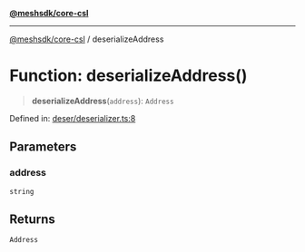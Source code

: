 [**@meshsdk/core-csl**](../README.md)

***

[@meshsdk/core-csl](../globals.md) / deserializeAddress

# Function: deserializeAddress()

> **deserializeAddress**(`address`): `Address`

Defined in: [deser/deserializer.ts:8](https://github.com/MeshJS/mesh/blob/1abde1553cbd7cf2cf4e40197fc0de9e4a7d0f49/packages/mesh-core-csl/src/deser/deserializer.ts#L8)

## Parameters

### address

`string`

## Returns

`Address`
